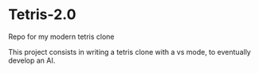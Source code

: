 # Tetris-2.0
Repo for my modern tetris clone

This project consists in writing a tetris clone with a vs mode, to eventually develop an AI.
